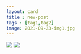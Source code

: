 ```yaml
---
layout: card
title : new-post
tags : [tag1,tag2]
image: 2021-09-23-img1.jpg
---
```


<img src="/images/2021-09-23-new-post-00.jpg">
<img src="/images/2021-09-23-new-post-01.jpg">
